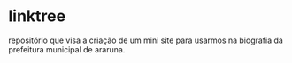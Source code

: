 # linktree
repositório que visa a criação de um mini site para usarmos na biografia da prefeitura municipal de araruna. 
